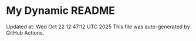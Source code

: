 # My Dynamic README
Updated at: Wed Oct 22 12:47:12 UTC 2025
This file was auto-generated by GitHub Actions.

